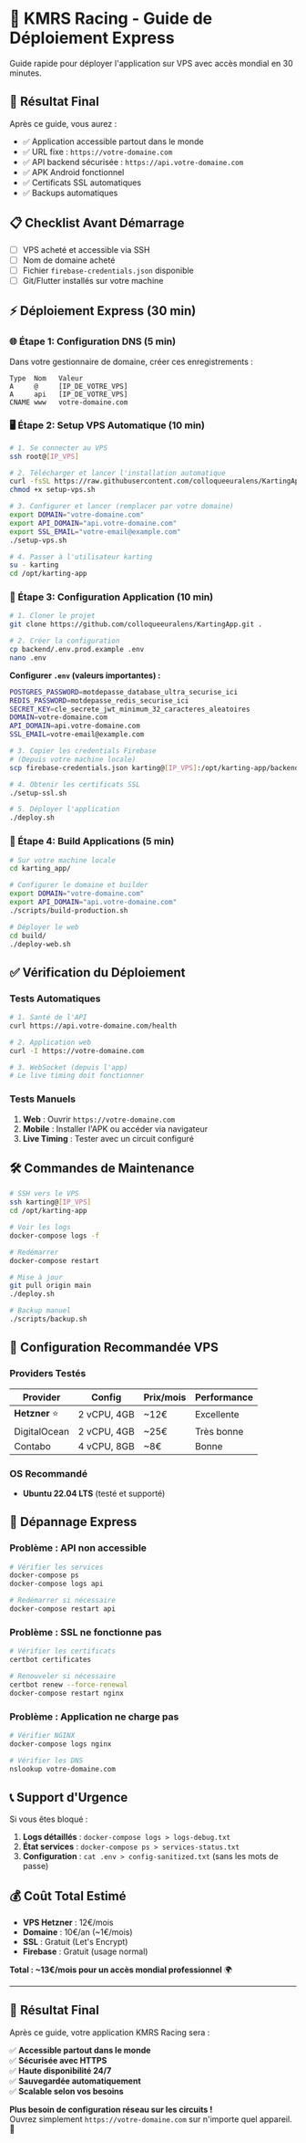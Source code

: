 # 🚀 KMRS Racing - Guide de Déploiement Express

Guide rapide pour déployer l'application sur VPS avec accès mondial en 30 minutes.

## 🎯 Résultat Final

Après ce guide, vous aurez :
- ✅ Application accessible partout dans le monde
- ✅ URL fixe : `https://votre-domaine.com`
- ✅ API backend sécurisée : `https://api.votre-domaine.com`
- ✅ APK Android fonctionnel
- ✅ Certificats SSL automatiques
- ✅ Backups automatiques

## 📋 Checklist Avant Démarrage

- [ ] VPS acheté et accessible via SSH
- [ ] Nom de domaine acheté
- [ ] Fichier `firebase-credentials.json` disponible
- [ ] Git/Flutter installés sur votre machine

## ⚡ Déploiement Express (30 min)

### 🌐 Étape 1: Configuration DNS (5 min)

Dans votre gestionnaire de domaine, créer ces enregistrements :

```
Type  Nom   Valeur
A     @     [IP_DE_VOTRE_VPS]
A     api   [IP_DE_VOTRE_VPS]
CNAME www   votre-domaine.com
```

### 🖥️ Étape 2: Setup VPS Automatique (10 min)

```bash
# 1. Se connecter au VPS
ssh root@[IP_VPS]

# 2. Télécharger et lancer l'installation automatique
curl -fsSL https://raw.githubusercontent.com/colloqueeuralens/KartingApp/main/backend/scripts/setup-vps.sh -o setup-vps.sh
chmod +x setup-vps.sh

# 3. Configurer et lancer (remplacer par votre domaine)
export DOMAIN="votre-domaine.com"
export API_DOMAIN="api.votre-domaine.com"  
export SSL_EMAIL="votre-email@example.com"
./setup-vps.sh

# 4. Passer à l'utilisateur karting
su - karting
cd /opt/karting-app
```

### 📂 Étape 3: Configuration Application (10 min)

```bash
# 1. Cloner le projet
git clone https://github.com/colloqueeuralens/KartingApp.git .

# 2. Créer la configuration
cp backend/.env.prod.example .env
nano .env
```

**Configurer `.env` (valeurs importantes) :**
```bash
POSTGRES_PASSWORD=motdepasse_database_ultra_securise_ici
REDIS_PASSWORD=motdepasse_redis_securise_ici
SECRET_KEY=cle_secrete_jwt_minimum_32_caracteres_aleatoires
DOMAIN=votre-domaine.com
API_DOMAIN=api.votre-domaine.com
SSL_EMAIL=votre-email@example.com
```

```bash
# 3. Copier les credentials Firebase
# (Depuis votre machine locale)
scp firebase-credentials.json karting@[IP_VPS]:/opt/karting-app/backend/

# 4. Obtenir les certificats SSL
./setup-ssl.sh

# 5. Déployer l'application
./deploy.sh
```

### 📱 Étape 4: Build Applications (5 min)

```bash
# Sur votre machine locale
cd karting_app/

# Configurer le domaine et builder
export DOMAIN="votre-domaine.com"
export API_DOMAIN="api.votre-domaine.com"
./scripts/build-production.sh

# Déployer le web
cd build/
./deploy-web.sh
```

## ✅ Vérification du Déploiement

### Tests Automatiques

```bash
# 1. Santé de l'API
curl https://api.votre-domaine.com/health

# 2. Application web
curl -I https://votre-domaine.com

# 3. WebSocket (depuis l'app)
# Le live timing doit fonctionner
```

### Tests Manuels

1. **Web** : Ouvrir `https://votre-domaine.com`
2. **Mobile** : Installer l'APK ou accéder via navigateur
3. **Live Timing** : Tester avec un circuit configuré

## 🛠 Commandes de Maintenance

```bash
# SSH vers le VPS
ssh karting@[IP_VPS]
cd /opt/karting-app

# Voir les logs
docker-compose logs -f

# Redémarrer
docker-compose restart

# Mise à jour
git pull origin main
./deploy.sh

# Backup manuel
./scripts/backup.sh
```

## 🔧 Configuration Recommandée VPS

### Providers Testés

| Provider | Config | Prix/mois | Performance |
|----------|--------|-----------|-------------|
| **Hetzner** ⭐ | 2 vCPU, 4GB | ~12€ | Excellente |
| DigitalOcean | 2 vCPU, 4GB | ~25€ | Très bonne |
| Contabo | 4 vCPU, 8GB | ~8€ | Bonne |

### OS Recommandé
- **Ubuntu 22.04 LTS** (testé et supporté)

## 🚨 Dépannage Express

### Problème : API non accessible

```bash
# Vérifier les services
docker-compose ps
docker-compose logs api

# Redémarrer si nécessaire
docker-compose restart api
```

### Problème : SSL ne fonctionne pas

```bash
# Vérifier les certificats
certbot certificates

# Renouveler si nécessaire
certbot renew --force-renewal
docker-compose restart nginx
```

### Problème : Application ne charge pas

```bash
# Vérifier NGINX
docker-compose logs nginx

# Vérifier les DNS
nslookup votre-domaine.com
```

## 📞 Support d'Urgence

Si vous êtes bloqué :

1. **Logs détaillés** : `docker-compose logs > logs-debug.txt`
2. **État services** : `docker-compose ps > services-status.txt`
3. **Configuration** : `cat .env > config-sanitized.txt` (sans les mots de passe)

## 💰 Coût Total Estimé

- **VPS Hetzner** : 12€/mois
- **Domaine** : 10€/an (~1€/mois)
- **SSL** : Gratuit (Let's Encrypt)
- **Firebase** : Gratuit (usage normal)

**Total : ~13€/mois pour un accès mondial professionnel** 🌍

---

## 🏁 Résultat Final

Après ce guide, votre application KMRS Racing sera :

✅ **Accessible partout dans le monde**  
✅ **Sécurisée avec HTTPS**  
✅ **Haute disponibilité 24/7**  
✅ **Sauvegardée automatiquement**  
✅ **Scalable selon vos besoins**  

**Plus besoin de configuration réseau sur les circuits !**  
Ouvrez simplement `https://votre-domaine.com` sur n'importe quel appareil. 🎉